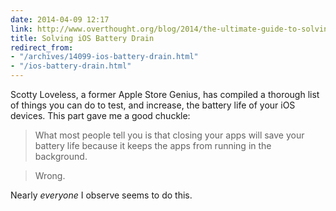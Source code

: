 ```yaml
---
date: 2014-04-09 12:17
link: http://www.overthought.org/blog/2014/the-ultimate-guide-to-solving-ios-battery-drain
title: Solving iOS Battery Drain
redirect_from:
- "/archives/14099-ios-battery-drain.html"
- "/ios-battery-drain.html"
---
```



Scotty Loveless, a former Apple Store Genius, has compiled a thorough list of things you can do to test, and increase, the battery life of your iOS devices. This part gave me a good chuckle: 

> What most people tell you is that closing your apps will save your battery life because it keeps the apps from running in the background.

> Wrong.

Nearly *everyone* I observe seems to do this. 
